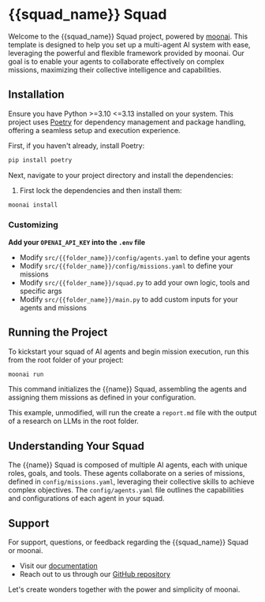 # {{squad_name}} Squad

Welcome to the {{squad_name}} Squad project, powered by [moonai](https://moonai.dev). This template is designed to help you set up a multi-agent AI system with ease, leveraging the powerful and flexible framework provided by moonai. Our goal is to enable your agents to collaborate effectively on complex missions, maximizing their collective intelligence and capabilities.

## Installation

Ensure you have Python >=3.10 <=3.13 installed on your system. This project uses [Poetry](https://python-poetry.org/) for dependency management and package handling, offering a seamless setup and execution experience.

First, if you haven't already, install Poetry:

```bash
pip install poetry
```

Next, navigate to your project directory and install the dependencies:

1. First lock the dependencies and then install them:

```bash
moonai install
```

### Customizing

**Add your `OPENAI_API_KEY` into the `.env` file**

- Modify `src/{{folder_name}}/config/agents.yaml` to define your agents
- Modify `src/{{folder_name}}/config/missions.yaml` to define your missions
- Modify `src/{{folder_name}}/squad.py` to add your own logic, tools and specific args
- Modify `src/{{folder_name}}/main.py` to add custom inputs for your agents and missions

## Running the Project

To kickstart your squad of AI agents and begin mission execution, run this from the root folder of your project:

```bash
moonai run
```

This command initializes the {{name}} Squad, assembling the agents and assigning them missions as defined in your configuration.

This example, unmodified, will run the create a `report.md` file with the output of a research on LLMs in the root folder.

## Understanding Your Squad

The {{name}} Squad is composed of multiple AI agents, each with unique roles, goals, and tools. These agents collaborate on a series of missions, defined in `config/missions.yaml`, leveraging their collective skills to achieve complex objectives. The `config/agents.yaml` file outlines the capabilities and configurations of each agent in your squad.

## Support

For support, questions, or feedback regarding the {{squad_name}} Squad or moonai.

- Visit our [documentation](https://docs.moonai.dev)
- Reach out to us through our [GitHub repository](https://github.com/brunobracaioli/moonai)

Let's create wonders together with the power and simplicity of moonai.
